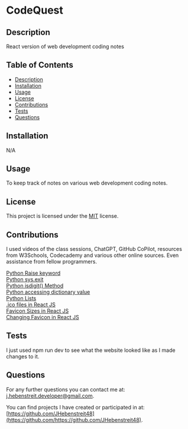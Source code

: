 # CodeQuest

## Description

React version of web development coding notes

## Table of Contents

- [Description](#description)
- [Installation](#installation)
- [Usage](#usage)
- [License](#license)
- [Contributions](#contributions)
- [Tests](#tests)
- [Questions](#questions)

## Installation

N/A

## Usage

To keep track of notes on various web development coding notes.

## License
This project is licensed under the [MIT](https://opensource.org/license/MIT) license.

## Contributions

I used videos of the class sessions, ChatGPT, GitHub CoPilot, resources from W3Schools, Codecademy and various other online sources. Even assistance from fellow programmers.

[Python Raise keyword](https://www.w3schools.com/python/ref_keyword_raise.asp)  
[Python sys.exit](https://www.google.com/search?q=sys.exit+python&oq=sys.exit+python&gs_lcrp=EgZjaHJvbWUyCQgAEEUYORiABDIHCAEQABiABDIHCAIQABiABDIICAMQABgWGB4yCAgEEAAYFhgeMggIBRAAGBYYHjIICAYQABgWGB4yCAgHEAAYFhgeMggICBAAGBYYHjIICAkQABgWGB7SAQgzMDM1ajBqN6gCALACAA&sourceid=chrome&ie=UTF-8)  
[Python isdigit() Method](https://www.google.com/search?q=isdigit()+python&rlz=1C1ONGR_enUS1017US1017&oq=isdigit()+python&gs_lcrp=EgZjaHJvbWUyCQgAEEUYORiABDIICAEQABgWGB4yCAgCEAAYFhgeMggIAxAAGBYYHjIICAQQABgWGB4yCAgFEAAYFhgeMggIBhAAGBYYHjIKCAcQABgKGBYYHjIICAgQABgWGB4yCAgJEAAYFhge0gEJMjIzNDVqMGo3qAIAsAIA&sourceid=chrome&ie=UTF-8)  
[Python accessing dictionary value](https://www.google.com/search?q=how+do+you+access+a+value+in+a+dictionary+using+its+key+in+python&rlz=1C1ONGR_enUS1017US1017&oq=how+do+you+access+a+value+in+a+dictionary+using+its+key+in+python&gs_lcrp=EgZjaHJvbWUyCQgAEEUYORiABNIBCTExNTcxajBqN6gCALACAA&sourceid=chrome&ie=UTF-8)  
[Python Lists](https://www.w3schools.com/python/python_lists.asp)  
[.ico files in React JS](https://www.google.com/search?q=what+is+a+.ico+file+in+React+JS&oq=what+is+a+.ico+file+in+React+JS&gs_lcrp=EgZjaHJvbWUyBggAEEUYOTIHCAEQIRigATIHCAIQIRigATIHCAMQIRigATIHCAQQIRigATIHCAUQIRigAdIBCTcwNDBqMGoxNagCCLACAfEFlz0RF4gGaJzxBZc9EReIBmic&sourceid=chrome&ie=UTF-8)  
[Favicon Sizes in React JS](https://www.google.com/search?q=what+sizes+can+the+favicon+be+in+a+React+JS+project&oq=what+sizes+can+the+favicon+be+in+a+React+JS+project&gs_lcrp=EgZjaHJvbWUyCQgAEEUYORigATIHCAEQIRigATIHCAIQIRigATIHCAMQIRigATIHCAQQIRiPAjIHCAUQIRiPAtIBCjExMjU4ajBqMTWoAgiwAgHxBZ4ztrYhpyGi&sourceid=chrome&ie=UTF-8)  
[Changing Favicon in React JS](https://www.geeksforgeeks.org/how-to-change-the-favicon-in-react-js/)



## Tests

I just used npm run dev to see what the website looked like as I made changes to it.
  
## Questions

For any further questions you can contact me at:  
[j.hebenstreit.developer@gmail.com](mailto:j.hebenstreit.developer@gmail.com).

You can find projects I have created or participated in at:  
[https://github.com/JHebenstreit48](https://github.com/https://github.com/JHebenstreit48).
